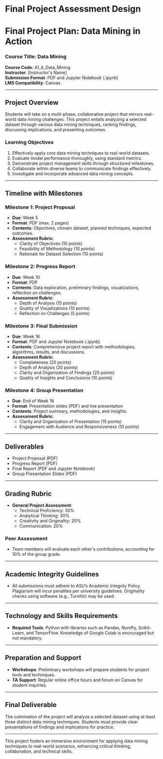 Final Project Assessment Design
===============================

# Final Project Plan: Data Mining in Action

### Course Title: Data Mining  
**Course Code**: A1_4_Data_Mining  
**Instructor**: [Instructor's Name]  
**Submission Format**: PDF and Jupyter Notebook (.ipynb)  
**LMS Compatibility**: Canvas  

---

## Project Overview
Students will take on a multi-phase, collaborative project that mirrors real-world data mining challenges. This project entails analyzing a selected dataset through various data mining techniques, ranking findings, discussing implications, and presenting outcomes.

### Learning Objectives
1. Effectively apply core data mining techniques to real-world datasets.
2. Evaluate model performance thoroughly, using standard metrics.
3. Demonstrate project management skills through structured milestones.
4. Collaborate within diverse teams to communicate findings effectively.
5. Investigate and incorporate advanced data mining concepts.

---

## Timeline with Milestones

### **Milestone 1: Project Proposal**  
- **Due**: Week 5  
- **Format**: PDF (max. 2 pages)  
- **Contents**: Objectives, chosen dataset, planned techniques, expected outcomes.  
- **Assessment Rubric**:
  - Clarity of Objectives (10 points)
  - Feasibility of Methodology (10 points)
  - Rationale for Dataset Selection (10 points)

### **Milestone 2: Progress Report**  
- **Due**: Week 10  
- **Format**: PDF  
- **Contents**: Data exploration, preliminary findings, visualizations, reflection on challenges.  
- **Assessment Rubric**:
  - Depth of Analysis (15 points)
  - Quality of Visualizations (10 points)
  - Reflection on Challenges (5 points)

### **Milestone 3: Final Submission**  
- **Due**: Week 16  
- **Format**: PDF and Jupyter Notebook (.ipynb)  
- **Contents**: Comprehensive project report with methodologies, algorithms, results, and discussions.  
- **Assessment Rubric**:
  - Completeness (20 points)
  - Depth of Analysis (20 points)
  - Clarity and Organization of Findings (20 points)
  - Quality of Insights and Conclusions (10 points)

### **Milestone 4: Group Presentation**  
- **Due**: End of Week 16  
- **Format**: Presentation slides (PDF) and live presentation  
- **Contents**: Project summary, methodologies, and insights.  
- **Assessment Rubric**:
  - Clarity and Organization of Presentation (15 points)
  - Engagement with Audience and Responsiveness (10 points)

---

## Deliverables
- Project Proposal (PDF)
- Progress Report (PDF)
- Final Report (PDF and Jupyter Notebook)
- Group Presentation Slides (PDF)

---

## Grading Rubric
- **General Project Assessment**:  
   - Technical Proficiency: 30%
   - Analytical Thinking: 30%
   - Creativity and Originality: 20%
   - Communication: 20%

### **Peer Assessment**
- Team members will evaluate each other's contributions, accounting for 10% of the group grade.

---

## Academic Integrity Guidelines
- All submissions must adhere to ASU’s Academic Integrity Policy. Plagiarism will incur penalties per university guidelines. Originality checks using software (e.g., Turnitin) may be used.

---

## Technology and Skills Requirements
- **Required Tools**: Python with libraries such as Pandas, NumPy, Scikit-Learn, and TensorFlow. Knowledge of Google Colab is encouraged but not mandatory.

---

## Preparation and Support
- **Workshops**: Preliminary workshops will prepare students for project tools and techniques.
- **TA Support**: Regular online office hours and forum on Canvas for student inquiries.

---

## Final Deliverable
The culmination of the project will analyze a selected dataset using at least three distinct data mining techniques. Students must provide clear presentations of findings and implications for practice.

--- 

This project fosters an immersive environment for applying data mining techniques to real-world scenarios, enhancing critical thinking, collaboration, and technical skills.